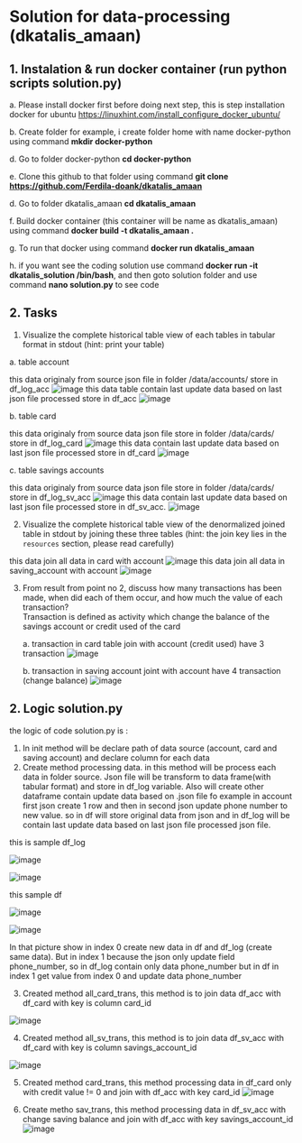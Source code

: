 # **Solution for data-processing (dkatalis_amaan)**

## 1. Instalation & run docker container (run python scripts solution.py)

a. Please install docker first before doing next step, this is step installation docker for ubuntu https://linuxhint.com/install_configure_docker_ubuntu/

b. Create folder for example, i create folder home with name docker-python using command **mkdir docker-python** 

d. Go to folder docker-python **cd docker-python**

e. Clone this github to that folder using command **git clone https://github.com/Ferdila-doank/dkatalis_amaan**

d. Go to folder dkatalis_amaan **cd dkatalis_amaan**

f. Build docker container (this container will be name as dkatalis_amaan) using command **docker build -t dkatalis_amaan .**

g. To run that docker using command **docker run dkatalis_amaan**

h. if you want see the coding solution use command **docker run -it dkatalis_solution /bin/bash**, and then goto solution folder and use command **nano solution.py** to see code 

## 2. Tasks
1. Visualize the complete historical table view of each tables in tabular format in stdout (hint: print your table)

  a. table account 
  
  this data originaly from source json file in folder /data/accounts/ store in df_log_acc
  ![image](https://user-images.githubusercontent.com/55681442/171983234-30849666-ce26-4de0-99bc-d4c5f944d431.png)
  this data table contain last update data based on last json file processed store in df_acc
  ![image](https://user-images.githubusercontent.com/55681442/171983415-7bfade6a-9dec-49af-aa4b-a4578b84bb59.png)
  
  b. table card 
  
  this data originaly from source data json file store in folder /data/cards/ store in df_log_card
  ![image](https://user-images.githubusercontent.com/55681442/171986526-512b3370-806d-4a1e-8461-93a18ad22834.png)
  this data contain last update data based on last json file processed store in df_card
  ![image](https://user-images.githubusercontent.com/55681442/171986537-e875719d-9d9c-4724-9514-c80dfb8ef895.png)

  c. table savings accounts
  
  this data originaly from source data json file store in folder /data/cards/ store in df_log_sv_acc
  ![image](https://user-images.githubusercontent.com/55681442/171986581-aa419cb6-1dfd-42a6-8604-570a66e59e69.png)
  this data contain last update data based on last json file processed store in df_sv_acc.
  ![image](https://user-images.githubusercontent.com/55681442/171986598-6667f356-98ca-4584-80b9-7013987e6168.png)
  
2. Visualize the complete historical table view of the denormalized joined table in stdout by joining these three tables (hint: the join key lies in the `resources` section, please read carefully)

  this data join all data in card with account 
  ![image](https://user-images.githubusercontent.com/55681442/171990108-c26738c3-f482-4e91-881d-5b677f49fa3b.png)
  this data join all data in saving_account with account 
  ![image](https://user-images.githubusercontent.com/55681442/171990143-038de618-ec82-4191-b1c5-8661a1fe1b4a.png)

3. From result from point no 2, discuss how many transactions has been made, when did each of them occur, and how much the value of each transaction?  
   Transaction is defined as activity which change the balance of the savings account or credit used of the card
   
   a. transaction in card table join with account (credit used) have 3 transaction
   ![image](https://user-images.githubusercontent.com/55681442/171986685-7f1b71b7-371d-4e3c-bc80-41c94d52f343.png)
   
   b. transaction in saving account joint with account have 4 transaction (change balance)
   ![image](https://user-images.githubusercontent.com/55681442/171986733-98bf5b0b-c3e9-4dad-9fdd-e8745f5f98bd.png)

## 2. Logic solution.py

the logic of code solution.py is :
1. In init method will be declare path of data source (account, card and saving account) and declare column for each data 
2. Create method processing data. in this method will be process each data in folder source. Json file will be transform to data frame(with tabular format) and store in df_log variable. Also will create other dataframe contain update data based on .json file fo example in account first json create 1 row and then in second json update phone number to new value. so in df will store original data from json and in df_log will be contain last update data based on last json file processed json file. 

  this is sample df_log

  ![image](https://user-images.githubusercontent.com/55681442/171990306-afc366d8-38a0-4e1c-8ddb-89b4bad0bd20.png)

  ![image](https://user-images.githubusercontent.com/55681442/171990322-41bfafdf-d41c-4ded-8a2e-e14944aa8a14.png)

  this sample df

  ![image](https://user-images.githubusercontent.com/55681442/171990339-6f475e0a-a71c-46e1-a9fa-fcb7c8ff528d.png)

  ![image](https://user-images.githubusercontent.com/55681442/171990383-ad1f636b-f4f9-4619-affe-445ef3f41a32.png)

  In that picture show in index 0 create new data in df and df_log (create same data). But in index 1 because the json only update field phone_number, so in df_log contain only data phone_number but in df in index 1 get value from index 0 and update data phone_number 

3. Created method all_card_trans, this method is to join data df_acc with df_card with key is column card_id

  ![image](https://user-images.githubusercontent.com/55681442/171990769-8633066f-fce9-4433-b8f5-e8f5b70020a6.png)

4. Created method all_sv_trans, this method is to join data df_sv_acc with df_card with key is column savings_account_id

  ![image](https://user-images.githubusercontent.com/55681442/171990805-90b6e467-0a44-4b6f-b692-c193a8b1f0b8.png)

5. Created method card_trans, this method processing data in df_card only with credit value != 0 and join with df_acc with key card_id
  ![image](https://user-images.githubusercontent.com/55681442/171986685-7f1b71b7-371d-4e3c-bc80-41c94d52f343.png)

6. Create metho sav_trans, this method processing data in df_sv_acc with change saving balance and join with df_acc with key savings_account_id
   ![image](https://user-images.githubusercontent.com/55681442/171986733-98bf5b0b-c3e9-4dad-9fdd-e8745f5f98bd.png)
  

